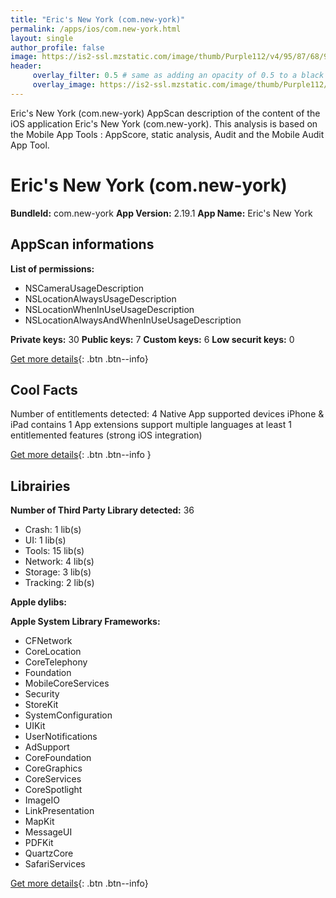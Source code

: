 ```yaml
---
title: "Eric's New York (com.new-york)"
permalink: /apps/ios/com.new-york.html
layout: single
author_profile: false
image: https://is2-ssl.mzstatic.com/image/thumb/Purple112/v4/95/87/68/95876896-1111-abde-e310-67fa60d1ce76/AppIcon-0-1x_U007emarketing-0-7-0-85-220.png/512x512bb.jpg
header: 
     overlay_filter: 0.5 # same as adding an opacity of 0.5 to a black background
     overlay_image: https://is2-ssl.mzstatic.com/image/thumb/Purple112/v4/95/87/68/95876896-1111-abde-e310-67fa60d1ce76/AppIcon-0-1x_U007emarketing-0-7-0-85-220.png/512x512bb.jpg
---
```

Eric's New York (com.new-york) AppScan description of the content of the iOS application Eric's New York (com.new-york). This analysis is based on the Mobile App Tools : AppScore, static analysis, Audit and the Mobile Audit App Tool.

# Eric's New York (com.new-york)

**BundleId:** com.new-york
**App Version:** 2.19.1
**App Name:** Eric's New York


## AppScan informations 

**List of permissions:** 
- NSCameraUsageDescription
- NSLocationAlwaysUsageDescription
- NSLocationWhenInUseUsageDescription
- NSLocationAlwaysAndWhenInUseUsageDescription
  
  
**Private keys:** 30
**Public keys:** 7
**Custom keys:** 6
**Low securit keys:** 0
  
[Get more details](/pricing.html){: .btn .btn--info}

## Cool Facts

Number of entitlements detected: 4
Native App
supported devices iPhone & iPad
contains 1 App extensions
support multiple languages
at least 1 entitlemented features (strong iOS integration)
  
[Get more details](/pricing.html){: .btn .btn--info }

## Librairies 
**Number of Third Party Library detected:** 36
- Crash: 1 lib(s)
- UI: 1 lib(s)
- Tools: 15 lib(s)
- Network: 4 lib(s)
- Storage: 3 lib(s)
- Tracking: 2 lib(s)


**Apple dylibs:**


**Apple System Library Frameworks:**
- CFNetwork
- CoreLocation
- CoreTelephony
- Foundation
- MobileCoreServices
- Security
- StoreKit
- SystemConfiguration
- UIKit
- UserNotifications
- AdSupport
- CoreFoundation
- CoreGraphics
- CoreServices
- CoreSpotlight
- ImageIO
- LinkPresentation
- MapKit
- MessageUI
- PDFKit
- QuartzCore
- SafariServices


  
[Get more details](/pricing.html){: .btn .btn--info}

